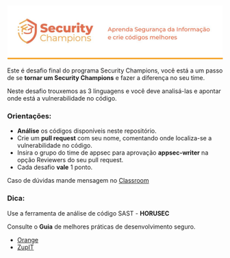 <img src="images/Logo%20e%20Capa%20-%20Security%20Champions.jpg" alt="Logo de Champions" width="900">

Este é desafio final do programa Security Champions, você está a um passo de se **tornar um Security Champions** e fazer a diferença no seu time.

Neste desafio trouxemos as 3 linguagens e você deve analisá-las e apontar onde está a vulnerabilidade no código.

### Orientações:

* **Análise** os códigos disponíveis neste repositório.
* Crie um **pull request** com seu nome, comentando onde localiza-se a vulnerabilidade no código.
* Insira o grupo do time de appsec para aprovação **appsec-writer** na opção Reviewers do seu pull request.
* Cada desafio **vale** 1 ponto.

Caso de dúvidas mande mensagem no [Classroom](https://classroom.google.com/c/Mzc5NTg5NDI3MzQy/m/Mzg4MjgwNzgxOTMw/details)
### Dica:
Use a ferramenta de análise de código SAST - **HORUSEC**

Consulte o **Guia** de melhores práticas de desenvolvimento seguro.
 
 * [Orange](https://github.com/Orangestack-com/appsec-doc-org/tree/main/Guias)
 * [ZupIT](https://github.com/ZupIT/appsec-guias/tree/main/Guias)